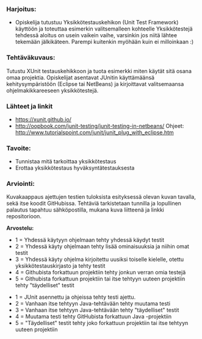 ### Harjoitus:



* Opiskelija tutustuu Yksikkötestauskehikon (Unit Test Framework) käyttöön ja toteuttaa esimerkin valitsemalleen kohteelle
Yksikkötestejä tehdessä aloitus on usein vaikein vaihe, varsinkin jos niitä lähtee tekemään jälkikäteen. Parempi kuitenkin myöhään kuin ei milloinkaan :)


### Tehtäväkuvaus:

Tutustu XUnit testauskehikkoon ja tuota esimerkki miten käytät sitä osana omaa projektia.
Opiskelijat asentavat JUnitin käyttämäänsä kehitysympäristöön (Eclipse tai NetBeans) ja kirjoittavat valitsemaansa ohjelmakikkareeseen yksikkötestejä. 




### Lähteet ja linkit

* https://xunit.github.io/
* http://oopbook.com/junit-testing/junit-testing-in-netbeans/
Ohjeet: http://www.tutorialspoint.com/junit/junit_plug_with_eclipse.htm

### Tavoite:

* Tunnistaa mitä tarkoittaa yksikkötestaus
* Erottaa yksikkötestaus hyväksyntätestauksesta



### Arviointi:

Kuvakaappaus ajettujen testien tuloksista esityksessä olevan kuvan tavalla, sekä itse koodit GitHubissa. 
Tehtäviä tarkistetaan tunnilla ja lopullinen palautus tapahtuu sähköpostilla, mukana kuva liitteenä ja linkki repositorioon.



**Arvostelu:**

- 1 = Yhdessä käytyyn ohjelmaan tehty yhdessä käydyt testit
- 2 = Yhdessä käyty ohjelmaan tehty lisää ominaisuuksia ja niihin omat testit
- 3 = Yhdessä käyty ohjelma kirjoitettu uusiksi toiselle kielelle, otettu yksikkötestauskirjasto ja tehty testit
- 4 = Githubista forkattuun projektiin tehty jonkun verran omia testejä
- 5 = Githubista forkattuun projektiin tai itse tehtyyn uuteen projektiin tehty "täydelliset" testit

* 1 = JUnit asennettu ja ohjeissa tehty testi ajettu.
* 2 = Vanhaan itse tehtyyn Java-tehtävään tehty muutama testi
* 3 = Vanhaan itse tehtyyn Java-tehtävään tehty "täydelliset" testit
* 4 = Muutama testi tehty GitHubista forkattuun Java -projektiin
* 5 = "Täydelliset" testit tehty joko forkattuun projektiin tai itse tehtyyn uuteen projektiin










